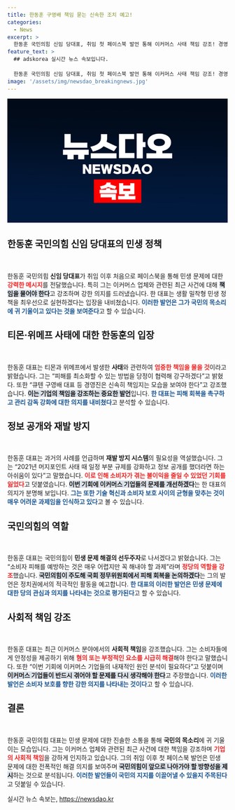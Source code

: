 ```yaml
---
title: 한동훈 구영배 책임 묻는 신속한 조치 예고!
categories:
  - News
excerpt: >
  한동훈 국민의힘 신임 당대표, 취임 첫 페이스북 발언 통해 이커머스 사태 책임 강조! 경영진의 신속한 조치와 피해 최소화를 위한 당정 협력 약속. 국민 눈높이에 맞춘 민생 중심 정책 추진 의지 밝혀!
feature_text: >
  ## adskorea 실시간 뉴스 속보입니다.

  한동훈 국민의힘 신임 당대표, 취임 첫 페이스북 발언 통해 이커머스 사태 책임 강조! 경영진의 신속한 조치와 피해 최소화를 위한 당정 협력 약속. 국민 눈높이에 맞춘 민생 중심 정책 추진 의지 밝혀!
image: '/assets/img/newsdao_breakingnews.jpg'
---
```


<p><img src="/assets/img/newsdao_breakingnews.jpg" alt="adskorea 속보" /></p>

<h2 data-ke-size="size26">한동훈 국민의힘 신임 당대표의 민생 정책</h2>

<p data-ke-size="size16">&nbsp;</p>

<p>한동훈 국민의힘 <b>신임 당대표</b>가 취임 이후 처음으로 페이스북을 통해 민생 문제에 대한 <b><span style="color: #ee2323;">강력한 메시지</span></b>를 전달했습니다. 특히 그는 이커머스 업체와 관련된 최근 사건에 대해 <b><span style="background-color: #21538527;">책임을 물어야 한다</span></b>고 강조하며 강한 의지를 드러냈습니다. 한 대표는 생활 밀착형 민생 정책을 최우선으로 실현하겠다는 입장을 내비쳤습니다. <b><span style="color: #1a5490;">이러한 발언은 그가 국민의 목소리에 귀 기울이고 있다는 것을 보여준다</span></b>고 할 수 있습니다.</p>

<h2 data-ke-size="size26">티몬·위메프 사태에 대한 한동훈의 입장</h2>

<p data-ke-size="size16">&nbsp;</p>

<p>한동훈 대표는 티몬과 위메프에서 발생한 <b>사태</b>와 관련하여 <b><span style="color: #ee2323;">엄중한 책임을 물을 것</span></b>이라고 밝혔습니다. 그는 “피해를 최소화할 수 있는 방법을 당정이 협력해 강구하겠다”고 밝혔다. 또한 “큐텐 구영배 대표 등 경영진은 신속히 책임지는 모습을 보여야 한다”고 강조했습니다. <b><span style="background-color: #21538527;">이는 기업의 책임을 강조하는 중요한 발언</span></b>입니다. <b><span style="color: #1a5490;">한 대표는 피해 회복을 촉구하고 관리 감독 강화에 대한 의지를 내비쳤다</span></b>고 분석할 수 있습니다.</p>

<h2 data-ke-size="size26">정보 공개와 재발 방지</h2>

<p data-ke-size="size16">&nbsp;</p>

<p>한동훈 대표는 과거의 사례를 언급하며 <b>재발 방지 시스템</b>의 필요성을 역설했습니다. 그는 “2021년 머지포인트 사태 때 일정 부분 규제를 강화하고 정보 공개를 했더라면 하는 아쉬움이 있다”고 말했습니다. <b><span style="color: #ee2323;">이로 인해 소비자가 겪는 불이익을 줄일 수 있었던 기회를 잃었다</span></b>고 덧붙였습니다. <b><span style="background-color: #21538527;">이번 기회에 이커머스 기업들의 문제를 개선하겠다</span></b>는 한 대표의 의지가 분명해 보입니다. <b><span style="color: #1a5490;">그는 또한 기술 혁신과 소비자 보호 사이의 균형을 맞추는 것이 매우 어려운 과제임을 인식하고 있다</span></b>고 볼 수 있습니다.</p>

<h2 data-ke-size="size26">국민의힘의 역할</h2>

<p data-ke-size="size16">&nbsp;</p>

<p>한동훈 대표는 국민의힘이 <b>민생 문제 해결의 선두주자</b>로 나서겠다고 밝혔습니다. 그는 “소비자 피해를 예방하는 것은 매우 어렵지만 꼭 해내야 할 과제”라며 <b><span style="color: #ee2323;">정당의 역할을 강조</span></b>했습니다. <b><span style="background-color: #21538527;">국민의힘이 주도해 국회 정무위원회에서 피해 회복을 논의하겠다</span></b>는 그의 발언은 정치권에서의 적극적인 활동을 예고합니다. <b><span style="color: #1a5490;">한 대표의 이러한 발언은 민생 문제에 대한 당의 관심과 의지를 나타내는 것으로 평가된다</span></b>고 할 수 있습니다.</p>

<h2 data-ke-size="size26">사회적 책임 강조</h2>

<p data-ke-size="size16">&nbsp;</p>

<p>한동훈 대표는 최근 이커머스 분야에서의 <b>사회적 책임</b>을 강조했습니다. 그는 소비자들에게 안정성을 제공하기 위해 <b><span style="color: #ee2323;">혐의 또는 부정적인 요소를 시급히 해결</span></b>해야 한다고 말했습니다. 또한 “이번 기회에 이커머스 기업들의 내재적인 원인 분석이 필요하다”고 덧붙이며 <b><span style="background-color: #21538527;">이커머스 기업들이 반드시 겪어야 할 문제를 다시 생각해야 한다</span></b>고 주장했습니다. <b><span style="color: #1a5490;">이러한 발언은 소비자 보호를 향한 강한 의지를 나타내는 것이다</span></b>고 할 수 있습니다.</p>

<h2 data-ke-size="size26">결론</h2>

<p data-ke-size="size16">&nbsp;</p>

<p>한동훈 국민의힘 대표는 민생 문제에 대한 진솔한 소통을 통해 <b>국민의 목소리</b>에 귀 기울이는 모습입니다. 그는 이커머스 업체와 관련된 최근 사건에 대한 책임을 강조하며 <b><span style="color: #ee2323;">기업의 사회적 책임</span></b>을 강하게 인지하고 있습니다. 그의 취임 이후 첫 페이스북 발언은 민생 문제에 대한 전폭적인 해결 의지를 보여주며 <b><span style="background-color: #21538527;">국민의힘이 앞으로 나아가야 할 방향성을 제시</span></b>하는 것으로 분석됩니다. <b><span style="color: #1a5490;">이러한 발언들이 국민의 지지를 이끌어낼 수 있을지 주목된다</span></b>고 덧붙일 수 있습니다.</p>
실시간 뉴스 속보는, <a href="https://newsdao.kr" rel="dofollow">https://newsdao.kr</a>


